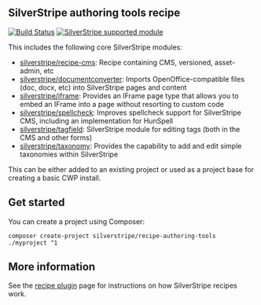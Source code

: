 ## SilverStripe authoring tools recipe

[![Build Status](https://api.travis-ci.com/silverstripe/recipe-authoring-tools.svg?branch=1)](https://travis-ci.com/silverstripe/recipe-authoring-tools)
[![SilverStripe supported module](https://img.shields.io/badge/silverstripe-supported-0071C4.svg)](https://www.silverstripe.org/software/addons/silverstripe-commercially-supported-module-list/)

This includes the following core SilverStripe modules:

 * [silverstripe/recipe-cms](https://github.com/silverstripe/recipe-cms): Recipe containing CMS, versioned, asset-admin, etc
 * [silverstripe/documentconverter](https://github.com/silverstripe/silverstripe-documentconverter): Imports
   OpenOffice-compatible files (doc, docx, etc) into SilverStripe pages and content
 * [silverstripe/iframe](https://github.com/silverstripe/silverstripe-iframe): Provides an IFrame page type that allows
   you to embed an IFrame into a page without resorting to custom code
 * [silverstripe/spellcheck](https://github.com/silverstripe/silverstripe-spellcheck): Improves spellcheck support for
   SilverStripe CMS, including an implementation for HunSpell
 * [silverstripe/tagfield](https://github.com/silverstripe/silverstripe-tagfield): SilverStripe module for editing tags
   (both in the CMS and other forms)
 * [silverstripe/taxonomy](https://github.com/silverstripe/silverstripe-taxonomy): Provides the capability to add and
   edit simple taxonomies within SilverStripe

This can be either added to an existing project or used as a project base for creating a basic CWP install.

## Get started

You can create a project using Composer:

```
composer create-project silverstripe/recipe-authoring-tools ./myproject ^1
```

## More information

See the [recipe plugin](https://github.com/silverstripe/recipe-plugin) page for instructions on how
SilverStripe recipes work.
